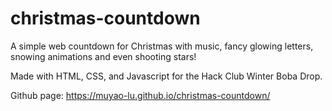 # christmas-countdown
A simple web countdown for Christmas with music, fancy glowing letters, snowing animations and even shooting stars!

Made with HTML, CSS, and Javascript for the Hack Club Winter Boba Drop.

Github page: https://muyao-lu.github.io/christmas-countdown/
